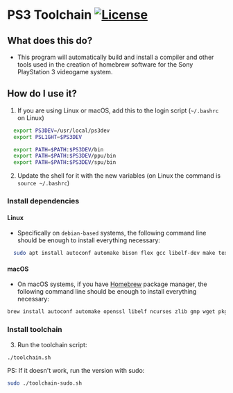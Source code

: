 # PS3 Toolchain [![License](https://img.shields.io/github/license/ps3dev/ps3toolchain.svg)](./LICENSE)

## What does this do?
- This program will automatically build and install a compiler and other
tools used in the creation of homebrew software for the Sony PlayStation 3
videogame system.

## How do I use it?

1. If you are using Linux or macOS, add this to the login script (`~/.bashrc` on Linux)

```bash
  export PS3DEV=/usr/local/ps3dev
  export PSL1GHT=$PS3DEV

  export PATH=$PATH:$PS3DEV/bin
  export PATH=$PATH:$PS3DEV/ppu/bin
  export PATH=$PATH:$PS3DEV/spu/bin
```

2. Update the shell for it with the new variables (on Linux the command is `source ~/.bashrc`)

### Install dependencies

#### Linux

- Specifically on `debian-based` systems, the following command line should
  be enough to install everything necessary:

```bash
  sudo apt install autoconf automake bison flex gcc libelf-dev make texinfo libncurses5-dev patch python subversion wget zlib1g-dev libtool libtool-bin python-dev lbzip2 libgmp3-dev pkg-config g++ libssl-dev clang pigz
```

#### macOS

- On macOS systems, if you have [Homebrew](http://brew.sh) package manager, the following command line should be enough to install everything necessary:

```bash
brew install autoconf automake openssl libelf ncurses zlib gmp wget pkg-config pigz lbzip2
```

### Install toolchain

3. Run the toolchain script:
 
```bash
./toolchain.sh
```

PS: If it doesn't work, run the version with sudo:
```bash
sudo ./toolchain-sudo.sh
```
